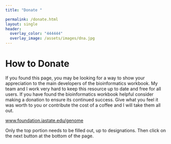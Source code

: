 ```yaml
---
title: "Donate "

permalink: /donate.html
layout: single
header:
  overlay_color: "444444"
  overlay_image: /assets/images/dna.jpg
---
```


# How to Donate

If you found this page, you may be looking for a way to show your appreciation to the main developers of the bioinformatics workbook. My team and I work very hard to keep this resource up to date and free for all users.  If you have found the bioinformatics workbook helpful consider making a donation to ensure its continued success.   Give what you feel it was worth to you or contribute the cost of a coffee and I will take them all out.

<a href="www.foundation.iastate.edu/genome" target="_blank">www.foundation.iastate.edu/genome</a>

Only the top portion needs to be filled out, up to designations.  Then click on the next button at the bottom of the page. 

